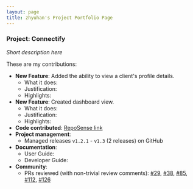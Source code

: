 ```yaml
---
layout: page
title: zhyuhan's Project Portfolio Page
---
```


### Project: Connectify

_Short description here_

These are my contributions:

- **New Feature**: Added the ability to view a client's profile details.
    - What it does:
    - Justification:
    - Highlights:
- **New Feature**: Created dashboard view.
    - What it does:
    - Justification:
    - Highlights:
- **Code contributed**: [RepoSense link](https://nus-cs2103-ay2324s1.github.io/tp-dashboard/?search=zhyuhan&breakdown=true&checkedFileTypes=docs~functional-code~test-code~other&tabOpen=false)
- **Project management**:
    - Managed releases `v1.2.1` - `v1.3` (2 releases) on GitHub
- **Documentation**:
    - User Guide:
    - Developer Guide:
- **Community**:
    * PRs reviewed (with non-trivial review comments): [\#29](https://github.com/AY2324S1-CS2103T-F11-4/tp/pull/29), [\#38](https://github.com/AY2324S1-CS2103T-F11-4/tp/pull/38), [\#85](https://github.com/AY2324S1-CS2103T-F11-4/tp/pull/85), [\#112](https://github.com/AY2324S1-CS2103T-F11-4/tp/pull/112), [\#126](https://github.com/AY2324S1-CS2103T-F11-4/tp/pull/126)
